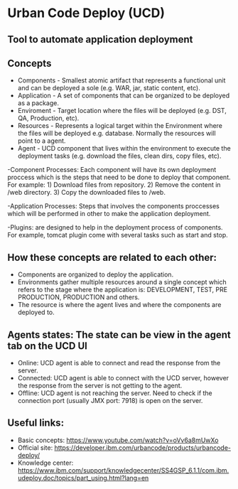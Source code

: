# Urban Code Deploy (UCD)
## Tool to automate application deployment

## Concepts
* Components - Smallest atomic artifact that represents a functional unit and can be deployed a sole (e.g. WAR, jar, static content, etc).
* Application - A set of components that can be organized to be deployed as a package.
* Enviroment - Target location where the files will be deployed (e.g. DST, QA, Production, etc).
* Resources - Represents a logical target within the Environment where the files will be deployed e.g. database. Normally the resources will point to a agent.
* Agent - UCD component that lives within the environment to execute the deployment tasks (e.g. download the files, clean dirs, copy files, etc).

-Component Processes: Each component will have its own deployment proccess which is the steps that need to be done to deploy that component.
For example: 1) Download files from repository. 2) Remove the content in /web directory. 3) Copy the downloaded files to /web.

-Application Processes: Steps that involves the components proccesses which will be performed in other to make the application deployment. 

-Plugins: are designed to help in the deployment process of components. For example, tomcat plugin come with several tasks such as start and stop.

## How these concepts are related to each other:

- Components are organized to deploy the application.
- Environments gather multiple resources around a single concept which refers to the stage where the application is: DEVELOPMENT, TEST, PRE PRODUCTION, PRODUCTION and others.
- The resource is where the agent lives and where the components are deployed to.

## Agents states: The state can be view in the agent tab on the UCD UI
- Online: UCD agent is able to connect and read the response from the server.
- Connected: UCD agent is able to connect with the UCD server, however the response from the server is not getting to the agent.
- Offline: UCD agent is not reaching the server. Need to check if the connection port (usually JMX port: 7918) is open on the server.

## Useful links:
* Basic concepts: https://www.youtube.com/watch?v=oVv6a8mUwXo
* Official site: https://developer.ibm.com/urbancode/products/urbancode-deploy/
* Knowledge center: https://www.ibm.com/support/knowledgecenter/SS4GSP_6.1.1/com.ibm.udeploy.doc/topics/part_using.html?lang=en
